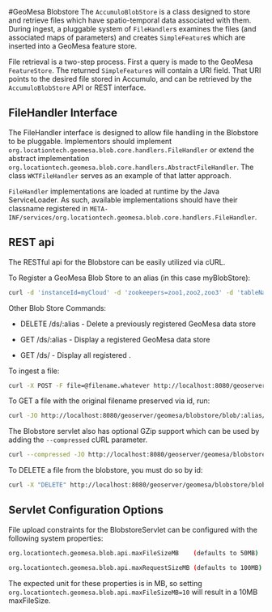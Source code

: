 #GeoMesa Blobstore
The `AccumuloBlobStore` is a class designed to store and retrieve files which have 
spatio-temporal data associated with them.  During ingest, a pluggable system of `FileHandler`s 
examines the files (and associated maps of parameters) and creates `SimpleFeature`s which are 
inserted into a GeoMesa feature store.  

File retrieval is a two-step process.  First a query is made to the GeoMesa `FeatureStore`.  The 
returned `SimpleFeature`s will contain a URI field.  That URI points to the desired file stored 
in Accumulo, and can be retrieved by the `AccumuloBlobStore` API or REST interface.

## FileHandler Interface

The FileHandler interface is designed to allow file handling in the Blobstore to be pluggable.
Implementors should implement `org.locationtech.geomesa.blob.core.handlers.FileHandler` or 
extend the abstract implementation `org.locationtech.geomesa.blob.core.handlers.AbstractFileHandler`. 
The class `WKTFileHandler` serves as an example of that latter approach.

`FileHandler` implementations are loaded at runtime by the Java ServiceLoader.  As such, available 
implementations should have their classname registered in `META-INF/services/org.locationtech.geomesa.blob.core.handlers.FileHandler`.

## REST api

The RESTful api for the Blobstore can be easily utilized via cURL.
 
To Register a GeoMesa Blob Store to an alias (in this case myBlobStore): 

```bash
curl -d 'instanceId=myCloud' -d 'zookeepers=zoo1,zoo2,zoo3' -d 'tableName=myBlobStore' -d 'user=user' -d 'password=password' http://localhost:8080/geoserver/geomesa/blobstore/ds/myBlobStore
```

Other Blob Store Commands:   

* DELETE /ds/:alias - Delete a previously registered GeoMesa data store  

* GET /ds/:alias - Display a registered GeoMesa data store  

* GET /ds/ - Display all registered .

To ingest a file:

```bash
curl -X POST -F file=@filename.whatever http://localhost:8080/geoserver/geomesa/blobstore/blob/:alias
```

To GET a file with the original filename preserved via id, run:  

```bash  
curl -JO http://localhost:8080/geoserver/geomesa/blobstore/blob/:alias/some-id/
```  

The Blobstore servlet also has optional GZip support which can be used by adding the `--compressed` cURL parameter.  

```bash  
curl --compressed -JO http://localhost:8080/geoserver/geomesa/blobstore/blob/:alias/some-id
```  

To DELETE a file from the blobstore, you must do so by id:

```bash
curl -X "DELETE" http://localhost:8080/geoserver/geomesa/blobstore/blob/:alias/some-id   
```

## Servlet Configuration Options

File upload constraints for the BlobstoreServlet can be configured with the following system properties:

```bash
org.locationtech.geomesa.blob.api.maxFileSizeMB    (defaults to 50MB)
```   
```bash
org.locationtech.geomesa.blob.api.maxRequestSizeMB (defaults to 100MB)  
```

The expected unit for these properties is in MB, so setting `org.locationtech.geomesa.blob.api.maxFileSizeMB=10` will result in a 10MB maxFileSize.